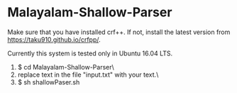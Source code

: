 # Malayalam-Shallow-Parser

Make sure that you have installed crf++. If not, install the latest version from https://taku910.github.io/crfpp/.

Currently this system is tested only in Ubuntu 16.04 LTS. 

1) $ cd  Malayalam-Shallow-Parser\\
2) replace text in the file "input.txt" with your text.\\
3) $ sh shallowPaser.sh
